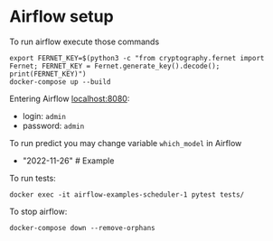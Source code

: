 # Airflow setup

To run airflow execute those commands
~~~
export FERNET_KEY=$(python3 -c "from cryptography.fernet import Fernet; FERNET_KEY = Fernet.generate_key().decode(); print(FERNET_KEY)")
docker-compose up --build
~~~

Entering Airflow [localhost:8080](http://localhost:8080/home):
- login:    `admin`
- password: `admin`

To run predict you may change variable `which_model` in Airflow
- "2022-11-26" # Example

To run tests:
~~~
docker exec -it airflow-examples-scheduler-1 pytest tests/
~~~

To stop airflow:
~~~
docker-compose down --remove-orphans
~~~